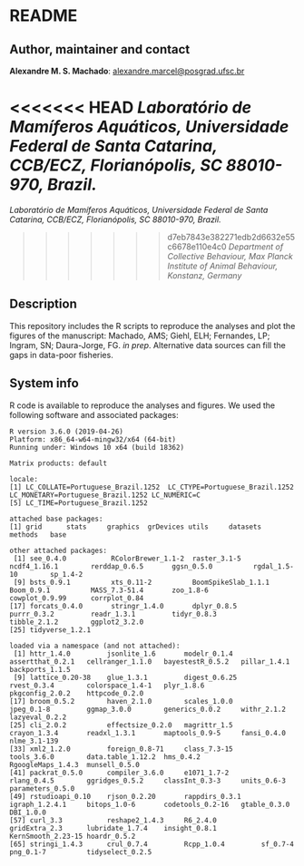 # README #

## Author, maintainer and contact

**Alexandre M. S. Machado**: alexandre.marcel@posgrad.ufsc.br       

<<<<<<< HEAD
*Laboratório de Mamíferos Aquáticos, Universidade Federal de Santa Catarina, CCB/ECZ, Florianópolis, SC 88010-970, Brazil.*      
=======
*Laboratório de Mamíferos Aquáticos, Universidade Federal de Santa Catarina, CCB/ECZ, Florianópolis, SC 88010-970, Brazil.*
>>>>>>> d7eb7843e382271edb2d6632e55c6678e110e4c0
*Department of Collective Behaviour, Max Planck Institute of Animal Behaviour, Konstanz, Germany*


## Description

This repository includes the R scripts to reproduce the analyses and plot the figures of the manuscript:
Machado, AMS; Giehl, ELH; Fernandes, LP; Ingram, SN; Daura-Jorge, FG. *in prep*. Alternative data sources can fill the gaps in data-poor fisheries.

## System info

R code is available to reproduce the analyses and figures. We used the following software and associated packages:

```
R version 3.6.0 (2019-04-26)
Platform: x86_64-w64-mingw32/x64 (64-bit)
Running under: Windows 10 x64 (build 18362)

Matrix products: default

locale:
[1] LC_COLLATE=Portuguese_Brazil.1252  LC_CTYPE=Portuguese_Brazil.1252    LC_MONETARY=Portuguese_Brazil.1252 LC_NUMERIC=C                      
[5] LC_TIME=Portuguese_Brazil.1252    

attached base packages:
[1] grid      stats     graphics  grDevices utils     datasets  methods   base     

other attached packages:
 [1] see_0.4.0           RColorBrewer_1.1-2  raster_3.1-5        ncdf4_1.16.1        rerddap_0.6.5       ggsn_0.5.0          rgdal_1.5-10        sp_1.4-2           
 [9] bsts_0.9.1          xts_0.11-2          BoomSpikeSlab_1.1.1 Boom_0.9.1          MASS_7.3-51.4       zoo_1.8-6           cowplot_0.9.99      corrplot_0.84      
[17] forcats_0.4.0       stringr_1.4.0       dplyr_0.8.5         purrr_0.3.2         readr_1.3.1         tidyr_0.8.3         tibble_2.1.2        ggplot2_3.2.0      
[25] tidyverse_1.2.1    

loaded via a namespace (and not attached):
 [1] httr_1.4.0         jsonlite_1.6       modelr_0.1.4       assertthat_0.2.1   cellranger_1.1.0   bayestestR_0.5.2   pillar_1.4.1       backports_1.1.5   
 [9] lattice_0.20-38    glue_1.3.1         digest_0.6.25      rvest_0.3.4        colorspace_1.4-1   plyr_1.8.6         pkgconfig_2.0.2    httpcode_0.2.0    
[17] broom_0.5.2        haven_2.1.0        scales_1.0.0       jpeg_0.1-8         ggmap_3.0.0        generics_0.0.2     withr_2.1.2        lazyeval_0.2.2    
[25] cli_2.0.2          effectsize_0.2.0   magrittr_1.5       crayon_1.3.4       readxl_1.3.1       maptools_0.9-5     fansi_0.4.0        nlme_3.1-139      
[33] xml2_1.2.0         foreign_0.8-71     class_7.3-15       tools_3.6.0        data.table_1.12.2  hms_0.4.2          RgoogleMaps_1.4.3  munsell_0.5.0     
[41] packrat_0.5.0      compiler_3.6.0     e1071_1.7-2        rlang_0.4.5        ggridges_0.5.2     classInt_0.3-3     units_0.6-3        parameters_0.5.0  
[49] rstudioapi_0.10    rjson_0.2.20       rappdirs_0.3.1     igraph_1.2.4.1     bitops_1.0-6       codetools_0.2-16   gtable_0.3.0       DBI_1.0.0         
[57] curl_3.3           reshape2_1.4.3     R6_2.4.0           gridExtra_2.3      lubridate_1.7.4    insight_0.8.1      KernSmooth_2.23-15 hoardr_0.5.2      
[65] stringi_1.4.3      crul_0.7.4         Rcpp_1.0.4         sf_0.7-4           png_0.1-7          tidyselect_0.2.5 
```
